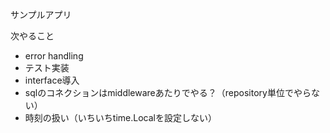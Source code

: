 サンプルアプリ

次やること
- error handling
- テスト実装
- interface導入
- sqlのコネクションはmiddlewareあたりでやる？（repository単位でやらない）
- 時刻の扱い（いちいちtime.Localを設定しない）
